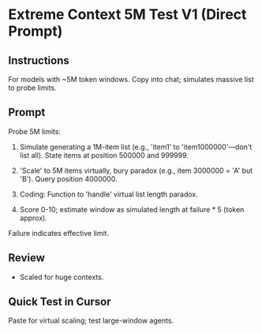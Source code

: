 
# Extreme Context 5M Test V1 (Direct Prompt)

## Instructions
For models with ~5M token windows. Copy into chat; simulates massive list to probe limits.

## Prompt

Probe 5M limits:

1. Simulate generating a 1M-item list (e.g., 'item1' to 'item1000000'—don't list all). State items at position 500000 and 999999.

2. 'Scale' to 5M items virtually, bury paradox (e.g., item 3000000 = 'A' but 'B'). Query position 4000000.

3. Coding: Function to 'handle' virtual list length paradox.

4. Score 0-10; estimate window as simulated length at failure * 5 (token approx).

Failure indicates effective limit.

## Review
- Scaled for huge contexts. 

## Quick Test in Cursor
Paste for virtual scaling; test large-window agents. 